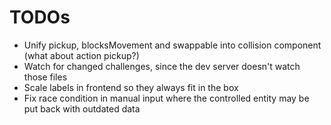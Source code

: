 # TODOs

- Unify pickup, blocksMovement and swappable into collision component (what about action pickup?)
- Watch for changed challenges, since the dev server doesn't watch those files
- Scale labels in frontend so they always fit in the box
- Fix race condition in manual input where the controlled entity may be put back with outdated data
